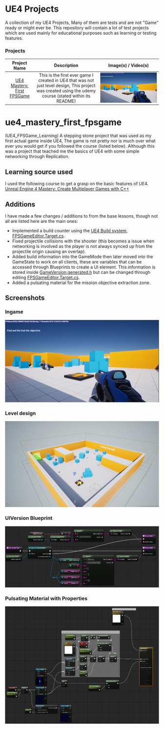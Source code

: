 # UE4 Projects
A collection of my UE4 Projects, Many of them are tests and are not "Game" ready or might ever be. 
This repository will contain a lot of test projects which are used mainly for educational purposes such as learning or testing features.


### Projects

| Project Name  | Description | Image(s) / Video(s) |
:----:|:----:|:----:
[UE4 Mastery: First FPSGame](#ue4_mastery_first_fpsgame) | This is the first ever game I created in UE4 that was not just level design, This project was created using the udemy course (stated within its README) | ![Ingame](/resources/ue4_mastery_first_fpsgame.ingame.PNG "Ingame")


# ue4_mastery_first_fpsgame 
(UE4_FPSGame_Learning)
A stepping stone project that was used as my first actual game inside UE4, The game is not pretty nor is much over what ever you would get if you followed the course (listed below). Although this was a project that teached me the basics of UE4 with some simple networking through Replication.

## Learning source used
I used the following course to get a grasp on the basic features of UE4.  
[Unreal Engine 4 Mastery: Create Multiplayer Games with C++](https://www.udemy.com/unrealengine-cpp)

## Additions
I have made a few changes / additions to from the base lessons, though not all are listed here are the main ones:
- Implemented a build counter using the [UE4 Build system, FPSGameEditor.Target.cs](/Source/FPSGameEditor.Target.cs).
- Fixed projectile collisions with the shooter (this becomes a issue when networking is involved as the player is not always synced up from the projectile origin causing an overlap).
- Added build information into the GameMode then later moved into the GameState to work on all clients, these are variables that can be accessed through Blueprints to create a UI element. 
This information is stored inside [GameVersion.generated.h](/Source/FPSGame/Public/GameVersion.generated.h) 
but can be changed through editing [FPSGameEditor.Target.cs](/Source/FPSGameEditor.Target.cs).
- Added a pulsating material for the mission objective extraction zone.

## Screenshots
### Ingame
![Ingame](/resources/ue4_mastery_first_fpsgame.ingame.PNG "Ingame")

### Level design
![Level design](/resources/ue4_mastery_first_fpsgame.level_design.PNG "Level design")

### UIVersion Blueprint
![Version Blueprint](/resources/ue4_mastery_first_fpsgame.version_info_example.PNG "Blueprint for showing Version on UI")

### Pulsating Material with Properties
![Pulsating Material with Properties](/resources/ue4_mastery_first_fpsgame.customizable_pulsing_material.PNG "Pulsating Material with Properties")